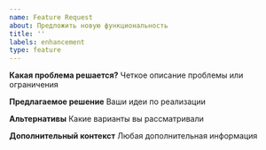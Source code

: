 ```yaml
---
name: Feature Request
about: Предложить новую функциональность
title: ''
labels: enhancement
type: feature
---
```


**Какая проблема решается?**
Четкое описание проблемы или ограничения

**Предлагаемое решение**
Ваши идеи по реализации

**Альтернативы**
Какие варианты вы рассматривали

**Дополнительный контекст**
Любая дополнительная информация
